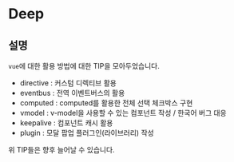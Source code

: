 # Deep

## 설명

`vue`에 대한 활용 방법에 대한 TIP을 모아두었습니다.

- directive : 커스텀 디렉티브 활용
- eventbus : 전역 이벤트버스의 활용
- computed : computed를 활용한 전체 선택 체크박스 구현
- vmodel : v-model을 사용할 수 있는 컴포넌트 작성 / 한국어 버그 대응
- keepalive : 컴포넌트 캐시 활용
- plugin : 모달 팝업 플러그인(라이브러리) 작성

위 TIP들은 향후 늘어날 수 있습니다.
